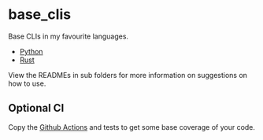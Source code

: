 # base_clis

Base CLIs in my favourite languages.

- [Python](py/)
- [Rust](rust/)

View the READMEs in sub folders for more information on suggestions on how to use.

## Optional CI

Copy the [Github Actions](.github/) and tests to get some base coverage of your code.

